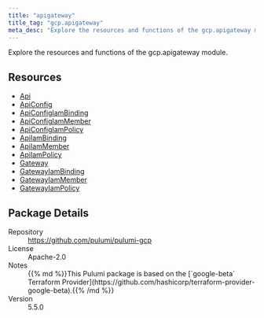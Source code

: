 ```yaml
---
title: "apigateway"
title_tag: "gcp.apigateway"
meta_desc: "Explore the resources and functions of the gcp.apigateway module."
---
```


<!-- WARNING: this file was generated by Pulumi Docs Generator. -->
<!-- Do not edit by hand unless you're certain you know what you are doing! -->

Explore the resources and functions of the gcp.apigateway module.

<h2 id="resources">Resources</h2>
<ul class="api">
    <li><a href="api" title="Api"><span class="symbol resource"></span>Api</a></li>
    <li><a href="apiconfig" title="ApiConfig"><span class="symbol resource"></span>ApiConfig</a></li>
    <li><a href="apiconfigiambinding" title="ApiConfigIamBinding"><span class="symbol resource"></span>ApiConfigIamBinding</a></li>
    <li><a href="apiconfigiammember" title="ApiConfigIamMember"><span class="symbol resource"></span>ApiConfigIamMember</a></li>
    <li><a href="apiconfigiampolicy" title="ApiConfigIamPolicy"><span class="symbol resource"></span>ApiConfigIamPolicy</a></li>
    <li><a href="apiiambinding" title="ApiIamBinding"><span class="symbol resource"></span>ApiIamBinding</a></li>
    <li><a href="apiiammember" title="ApiIamMember"><span class="symbol resource"></span>ApiIamMember</a></li>
    <li><a href="apiiampolicy" title="ApiIamPolicy"><span class="symbol resource"></span>ApiIamPolicy</a></li>
    <li><a href="gateway" title="Gateway"><span class="symbol resource"></span>Gateway</a></li>
    <li><a href="gatewayiambinding" title="GatewayIamBinding"><span class="symbol resource"></span>GatewayIamBinding</a></li>
    <li><a href="gatewayiammember" title="GatewayIamMember"><span class="symbol resource"></span>GatewayIamMember</a></li>
    <li><a href="gatewayiampolicy" title="GatewayIamPolicy"><span class="symbol resource"></span>GatewayIamPolicy</a></li>
</ul>

<h2 id="package-details">Package Details</h2>
<dl class="package-details">
	<dt>Repository</dt>
	<dd><a href="https://github.com/pulumi/pulumi-gcp">https://github.com/pulumi/pulumi-gcp</a></dd>
	<dt>License</dt>
	<dd>Apache-2.0</dd>
	<dt>Notes</dt>
	<dd>{{% md %}}This Pulumi package is based on the [`google-beta` Terraform Provider](https://github.com/hashicorp/terraform-provider-google-beta).{{% /md %}}</dd>
	<dt>Version</dt>
	<dd>5.5.0</dd>
</dl>

